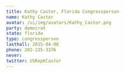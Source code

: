 ```yaml
---
title: Kathy Castor, Florida Congressperson
name: Kathy Castor
avatar: /ui/img/avatars/Kathy_Castor.png
party: democrat
state: florida
type: congressperson
lasthall: 2015-04-08
phone: 202-225-3376
never: 
twitter: USRepKCastor
---
```

